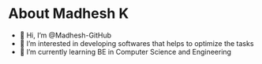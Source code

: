 # About Madhesh K
- 👋 Hi, I’m @Madhesh-GitHub
- 👀 I’m interested in developing softwares that helps to optimize the tasks
- 🌱 I’m currently learning BE in Computer Science and Engineering



<!---
Madhesh-GitHub/Madhesh-GitHub is a ✨ special ✨ repository because its `README.md` (this file) appears on your GitHub profile.
You can click the Preview link to take a look at your changes.
--->
